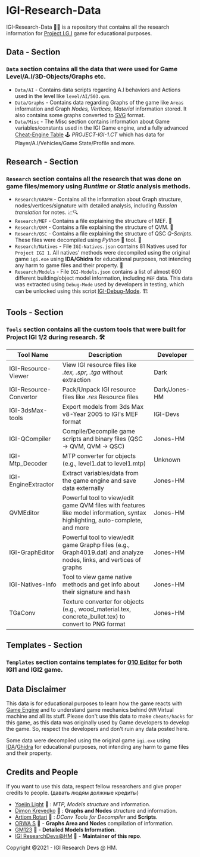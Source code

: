 # IGI-Research-Data
IGI-Research-Data 🕵️‍♂️ is a repository that contains all the research information for [Project I.G.I](https://en.wikipedia.org/wiki/Project_I.G.I.) game for educational purposes.

## Data - Section
### `Data` section contains all the data that were used for Game Level/A.I/3D-Objects/Graphs etc.
- `Data/AI` - Contains data scripts regarding A.I behaviors and Actions used in the level like `level/AI/503.qvm`.
- `Data/Graphs` - Contains data regarding Graphs of the game like `Areas` information and Graph _Nodes, Vertices, Material_ information stored. It also contains some graphs converted to [SVG](https://en.wikipedia.org/wiki/Scalable_Vector_Graphics) format.
- `Data/Misc` - The Misc section contains information about Game variables/constants used in the IGI Game engine, and a fully advanced [Cheat-Engine Table](https://en.wikipedia.org/wiki/Cheat_Engine) 🕹️ _PROJECT-IGI-1.CT_ which has data for Player/A.I/Vehicles/Game State/Profile and more.

## Research - Section
### `Research` section contains all the research that was done on game files/memory using _Runtime_ or _Static_ analysis methods.
- `Research/GRAPH` - Contains all the information about Graph structure, nodes/vertices/signature with detailed analysis, including _Russian translation_ for notes. 📈🔍
- `Research/MEF` - Contains a file explaining the structure of MEF. 📂
- `Research/QVM` - Contains a file explaining the structure of QVM. 🧩
- `Research/QSC` - Contains a file explaining the structure of QSC _Q-Scripts_. These files were decompiled using *Python* 🐍 tool. 📜
- `Research/Natives` - File `IGI-Natives.json` contains 81 Natives used for `Project IGI 1`. All natives' methods were decompiled using the original game `igi.exe` using **IDA/Ghidra** for educational purposes, not intending any harm to game files and their property. 📝
- `Research/Models` - File `IGI-Models.json` contains a list of almost 600 different building/object model information, including `MEF` data. This data was extracted using `Debug-Mode` used by developers in testing, which can be unlocked using this script [IGI-Debug-Mode](https://gist.github.com/haseeb-heaven/721d82fccc8de3e6da95cfa609230cea). 🏗️

## Tools - Section
### `Tools` section contains all the custom tools that were built for Project IGI 1/2 during research. 🛠️
| Tool Name            | Description                                                   | Developer  |
|----------------------|---------------------------------------------------------------|------------|
| IGI-Resource-Viewer  | View IGI resource files like _.tex, .spr, .tga_ without extraction | Dark  |
| IGI-Resource-Convertor | Pack/Unpack IGI resource files like _.res_ Resource files       | Dark/Jones-HM |
| IGI-3dsMax-tools     | Export models from 3ds Max v8-Year 2005 to IGI's MEF format   | IGI-Devs |
| IGI-QCompiler        | Compile/Decompile game scripts and binary files (QSC -> QVM, QVM -> QSC) | Jones-HM |
| IGI-Mtp_Decoder      | MTP converter for objects (e.g., level1.dat to level1.mtp)     | Unknown |
| IGI-EngineExtractor  | Extract variables/data from the game engine and save data externally | Jones-HM |
| QVMEditor            | Powerful tool to view/edit game QVM files with features like model information, syntax highlighting, auto-complete, and more | Jones-HM |
| IGI-GraphEditor      | Powerful tool to view/edit game Graphp files (e.g., Graph4019.dat) and analyze nodes, links, and vertices of graphs | Jones-HM |
| IGI-Natives-Info     | Tool to view game native methods and get info about their signature and hash | Jones-HM |
| TGaConv              | Texture converter for objects (e.g., wood_material.tex, concrete_bullet.tex) to convert to PNG format | Jones-HM |

## Templates - Section
### `Templates` section contains templates for [010 Editor](https://www.sweetscape.com/010editor/) for both IGI1 and IGI2 game.

## Data Disclaimer
This data is for educational purposes to learn how the game reacts with [Game Engine](https://en.wikipedia.org/wiki/Game_engine) and to understand game mechanics behind `QVM` Virtual machine and all its stuff. Please don't use this data to make `cheats/hacks` for this game, as this data was originally used by Game developers to develop the game. So, respect the developers and don't ruin any data posted here.

Some data were decompiled using the original game `igi.exe` using [IDA](https://hex-rays.com/ida-pro/)/[Ghidra](https://ghidra-sre.org/) for educational purposes, not intending any harm to game files and their property.

## Credits and People
If you want to use this data, respect fellow researchers and give proper credits to people. (давать людям должные кредиты)
- [Yoejin Light](https://vk.com/id436486682) 🌟 : _MTP, Models structure_ and information.
- [Dimon Krevedko](https://vk.com/dimonkrevedko) 🌟 : **Graphs and Nodes** structure and information.
- [Artiom Rotari](https://github.com/NEWME0) 🌟 : _DConv Tools for Decompiler_ and **Scripts**.
- [ORWA S](https://www.youtube.com/@totalwartimelapses6359/videos) 🌟 - **Graphs Area and Nodes** compilation of information.
- [GM123](https://www.youtube.com/@gm1233/videos) 🌟 - **Detailed Models Information**.
- [IGI ResearchDevs@HM](https://vk.com/id679925339) 🌟 - **Maintainer of this repo**.

Copyright @2021 - IGI Research Devs @ HM.
